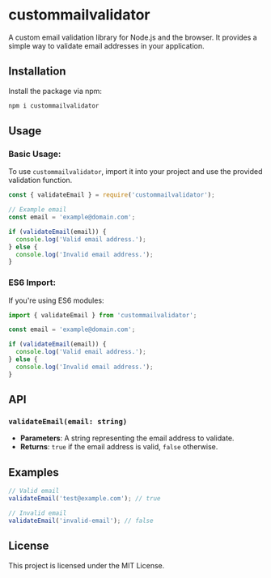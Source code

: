 
# custommailvalidator

A custom email validation library for Node.js and the browser. It provides a simple way to validate email addresses in your application.

## Installation

Install the package via npm:

```bash
npm i custommailvalidator
```

## Usage

### Basic Usage:

To use `custommailvalidator`, import it into your project and use the provided validation function.

```javascript
const { validateEmail } = require('custommailvalidator');

// Example email
const email = 'example@domain.com';

if (validateEmail(email)) {
  console.log('Valid email address.');
} else {
  console.log('Invalid email address.');
}
```

### ES6 Import:

If you're using ES6 modules:

```javascript
import { validateEmail } from 'custommailvalidator';

const email = 'example@domain.com';

if (validateEmail(email)) {
  console.log('Valid email address.');
} else {
  console.log('Invalid email address.');
}
```

## API

### `validateEmail(email: string)`

- **Parameters**: A string representing the email address to validate.
- **Returns**: `true` if the email address is valid, `false` otherwise.

## Examples

```javascript
// Valid email
validateEmail('test@example.com'); // true

// Invalid email
validateEmail('invalid-email'); // false
```

## License

This project is licensed under the MIT License.
